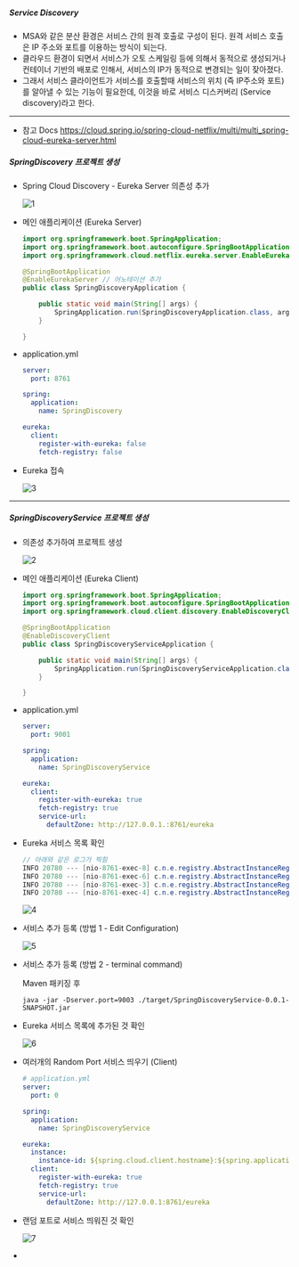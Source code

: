 ##### Service Discovery 

* MSA와 같은 분산 환경은 서비스 간의 원격 호출로 구성이 된다. 원격 서비스 호출은 IP 주소와 포트를 이용하는 방식이 되는다. 
* 클라우드 환경이 되면서 서비스가 오토 스케일링 등에 의해서 동적으로 생성되거나 컨테이너 기반의 배포로 인해서, 서비스의 IP가 동적으로 변경되는 일이 잦아졌다. 
* 그래서 서비스 클라이언트가 서비스를 호출할때 서비스의 위치 (즉 IP주소와 포트)를 알아낼 수 있는 기능이 필요한데, 이것을 바로 서비스 디스커버리 (Service discovery)라고 한다.

---

* 참고 Docs 
  https://cloud.spring.io/spring-cloud-netflix/multi/multi_spring-cloud-eureka-server.html

##### SpringDiscovery 프로젝트 생성

* Spring Cloud Discovery - Eureka Server 의존성 추가

  ![1](img/1.png)

* 메인 애플리케이션 (Eureka Server)

  ```java
  import org.springframework.boot.SpringApplication;
  import org.springframework.boot.autoconfigure.SpringBootApplication;
  import org.springframework.cloud.netflix.eureka.server.EnableEurekaServer;
  
  @SpringBootApplication
  @EnableEurekaServer // 어노테이션 추가
  public class SpringDiscoveryApplication {
  
      public static void main(String[] args) {
          SpringApplication.run(SpringDiscoveryApplication.class, args);
      }
  
  }
  ```

* application.yml

  ```yaml
  server:
    port: 8761
  
  spring:
    application:
      name: SpringDiscovery
  
  eureka:
    client:
      register-with-eureka: false
      fetch-registry: false
  ```

* Eureka 접속

  ![3](img/3.png)

---

##### SpringDiscoveryService 프로젝트 생성

* 의존성 추가하여 프로젝트 생성

  ![2](img/2.png)

* 메인 애플리케이션 (Eureka Client)

  ```java
  import org.springframework.boot.SpringApplication;
  import org.springframework.boot.autoconfigure.SpringBootApplication;
  import org.springframework.cloud.client.discovery.EnableDiscoveryClient;
  
  @SpringBootApplication
  @EnableDiscoveryClient
  public class SpringDiscoveryServiceApplication {
  
      public static void main(String[] args) {
          SpringApplication.run(SpringDiscoveryServiceApplication.class, args);
      }
  
  }
  ```

* application.yml

  ```yaml
  server:
    port: 9001
  
  spring:
    application:
      name: SpringDiscoveryService
  
  eureka:
    client:
      register-with-eureka: true
      fetch-registry: true
      service-url:
        defaultZone: http://127.0.0.1.:8761/eureka
  ```

* Eureka 서비스 목록 확인

  ```java
  // 아래와 같은 로그가 찍힘
  INFO 20780 --- [nio-8761-exec-8] c.n.e.registry.AbstractInstanceRegistry  : Registered instance SPRINGDISCOVERYSERVICE/yeongyeon-kim.hwk.net:SpringDiscoveryService:9001 with status UP (replication=false)
  INFO 20780 --- [nio-8761-exec-6] c.n.e.registry.AbstractInstanceRegistry  : Registered instance SPRINGDISCOVERYSERVICE/yeongyeon-kim.hwk.net:SpringDiscoveryService:9001 with status UP (replication=true)
  INFO 20780 --- [nio-8761-exec-3] c.n.e.registry.AbstractInstanceRegistry  : Registered instance SPRINGDISCOVERYSERVICE/yeongyeon-kim.hwk.net:SpringDiscoveryService:9002 with status UP (replication=false)
  INFO 20780 --- [nio-8761-exec-4] c.n.e.registry.AbstractInstanceRegistry  : Registered instance SPRINGDISCOVERYSERVICE/yeongyeon-kim.hwk.net:SpringDiscoveryService:9002 with status UP (replication=true)
  ```

  ![4](img/4.png)

* 서비스 추가 등록 (방법 1 - Edit Configuration)

  ![5](img/5.png)

* 서비스 추가 등록 (방법 2 - terminal command)

  Maven 패키징 후

  `java -jar -Dserver.port=9003 ./target/SpringDiscoveryService-0.0.1-SNAPSHOT.jar`

* Eureka 서비스 목록에 추가된 것 확인

  ![6](img/6.png)

* 여러개의 Random Port 서비스 띄우기 (Client)

  ```yaml
  # application.yml
  server:
    port: 0
  
  spring:
    application:
      name: SpringDiscoveryService
  
  eureka:
    instance:
      instance-id: ${spring.cloud.client.hostname}:${spring.application.instance_id:${random.value}}
    client:
      register-with-eureka: true
      fetch-registry: true
      service-url:
        defaultZone: http://127.0.0.1:8761/eureka
  ```

* 랜덤 포트로 서비스 띄워진 것 확인

  ![7](img/7.png)

* 







